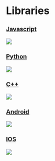 # Libraries


### [Javascript](javascript.md)

![](https://img.shields.io/badge/Javascript-passing-green.svg)


### [Python](python.md)

![](https://img.shields.io/badge/Python-passing-green.svg) 


### [C++](c++.md)

![](https://img.shields.io/badge/C++-not_avaiable-red.svg)


### [Android](android.md)

![](https://img.shields.io/badge/Android-not_avaiable-red.svg) 


### [IOS](ios.md)

![](https://img.shields.io/badge/IOS-not_avaiable-red.svg) 




